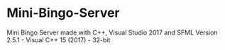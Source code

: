 # Mini-Bingo-Server
Mini Bingo Server made with C++, Visual Studio 2017 and SFML Version 2.5.1 - Visual C++ 15 (2017) - 32-bit
